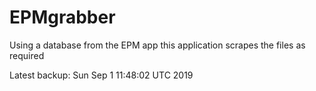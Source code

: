 # EPMgrabber
Using a database from the EPM app this application scrapes the files as required


Latest backup: Sun Sep 1 11:48:02 UTC 2019
